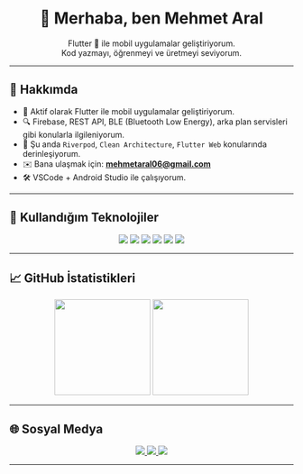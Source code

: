 <h1 align="center">👋 Merhaba, ben Mehmet Aral</h1>

<p align="center">
  Flutter 💙 ile mobil uygulamalar geliştiriyorum.
  <br />
  Kod yazmayı, öğrenmeyi ve üretmeyi seviyorum.
</p>



---

## 💼 Hakkımda

- 🚀 Aktif olarak Flutter ile mobil uygulamalar geliştiriyorum.  
- 🔍 Firebase, REST API, BLE (Bluetooth Low Energy), arka plan servisleri gibi konularla ilgileniyorum.  
- 🌱 Şu anda `Riverpod`, `Clean Architecture`, `Flutter Web` konularında derinleşiyorum.  
- ✉️ Bana ulaşmak için: **mehmetaral06@gmail.com**  
- 🛠️ VSCode + Android Studio ile çalışıyorum.

---

## 🚀 Kullandığım Teknolojiler

<p align="center">
  <img src="https://img.shields.io/badge/Dart-0175C2?style=for-the-badge&logo=dart&logoColor=white"/>
  <img src="https://img.shields.io/badge/Flutter-02569B?style=for-the-badge&logo=flutter&logoColor=white"/>
  <img src="https://img.shields.io/badge/Firebase-FFCA28?style=for-the-badge&logo=firebase&logoColor=black"/>
  <img src="https://img.shields.io/badge/Android-3DDC84?style=for-the-badge&logo=android&logoColor=white"/>
  <img src="https://img.shields.io/badge/Git-F05032?style=for-the-badge&logo=git&logoColor=white"/>
  <img src="https://img.shields.io/badge/VS Code-007ACC?style=for-the-badge&logo=visual%20studio%20code&logoColor=white"/>
</p>

---

## 📈 GitHub İstatistikleri

<p align="center">
  <img src="https://github-readme-stats.vercel.app/api?username=mehmettarall&show_icons=true&theme=radical" height="170" />
  <img src="https://github-readme-stats.vercel.app/api/top-langs/?username=mehmettarall&layout=compact&theme=radical" height="170" />
</p>

---

## 🌐 Sosyal Medya

<p align="center">
  <a href="https://www.linkedin.com/in/mehmetarall/" target="_blank">
    <img src="https://img.shields.io/badge/LinkedIn-blue?style=for-the-badge&logo=linkedin&logoColor=white"/>
  </a>
  <a href="mailto:mehmetaral06@gmail.com">
    <img src="https://img.shields.io/badge/Gmail-D14836?style=for-the-badge&logo=gmail&logoColor=white"/>
  </a>
  <a href="https://github.com/mehmettarall?tab=repositories" target="_blank">
    <img src="https://img.shields.io/badge/GitHub-100000?style=for-the-badge&logo=github&logoColor=white"/>
  </a>
</p>

---


